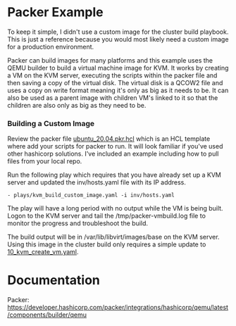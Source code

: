 # Packer Example
To keep it simple, I didn't use a custom image for the cluster build playbook. This is just a reference because you would
most likely need a custom image for a production environment.



Packer can build images for many platforms and this example uses the QEMU builder to build a virtual machine image for KVM.
It works by creating a VM on the KVM server, executing the scripts within the packer file and then saving a copy of the 
virtual disk. The virtual disk is a QCOW2 file and uses a copy on write format meaning it's only as big as it needs to 
be. It can also be used as a parent image with children VM's linked to it so that the children are also only as big 
as they need to be.

### Building a Custom Image

Review the packer file [ubuntu_20.04.pkr.hcl](ubuntu_20.04.pkr.hcl) which is an HCL template where add your scripts for packer to run. 
It will look familiar if you've used other hashicorp solutions. I've included an example including how to pull files 
from your local repo.

Run the following play which requires that you have already set up a KVM  server and updated the inv/hosts.yaml file 
with its IP address.

    - plays/kvm_build_custom_image.yaml -i inv/hosts.yaml

The play will have a long period with no output while the VM is being built. Logon to the KVM server and tail the 
/tmp/packer-vmbuild.log file to monitor the progress and troubleshoot the build.

The build output will be in /var/lib/libvirt/images/base on the KVM server. Using this image in the cluster build only
requires a simple update to [10_kvm_create_vm.yaml](..%2Fplays%2F10_kvm_create_vm.yaml).


# Documentation
Packer: https://developer.hashicorp.com/packer/integrations/hashicorp/qemu/latest/components/builder/qemu